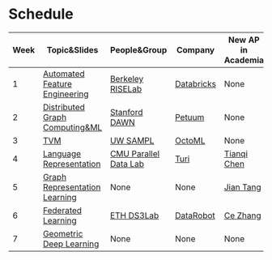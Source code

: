 # Schedule

Week | Topic&Slides | People&Group | Company | New AP in Academia 
------------ | ------------- | ------------- | ------------- | ------------- 
1 | [Automated Feature Engineering](https://github.com/SysML-Reading-Group/Seminar/tree/master/Slides) | [Berkeley RISELab](https://rise.cs.berkeley.edu) | [Databricks](https://databricks.com) | None
2 | [Distributed Graph Computing&ML](https://github.com/SysML-Reading-Group/Seminar/tree/master/Slides) | [Stanford DAWN](https://dawn.cs.stanford.edu) | [Petuum](https://petuum.com) | None 
3 | [TVM](https://github.com/SysML-Reading-Group/Seminar/tree/master/Slides) | [UW SAMPL](https://sampl.cs.washington.edu) | [OctoML](https://octoml.ai) | None 
4 | [Language Representation](https://github.com/SysML-Reading-Group/Seminar/tree/master/Slides) | [CMU Parallel Data Lab](https://www.pdl.cmu.edu/index.shtml) | [Turi](https://turi.com/) | [Tianqi Chen](https://tqchen.com/)
5 | [Graph Representation Learning](https://github.com/SysML-Reading-Group/Seminar/tree/master/Slides) | None | None | [Jian Tang](https://jian-tang.com/)
6 | [Federated Learning](https://github.com/SysML-Reading-Group/Seminar/tree/master/Slides) | [ETH DS3Lab](https://www.ds3lab.com) | [DataRobot](https://www.datarobot.com) | [Ce Zhang](https://www.ds3lab.com/members/ce-zhang/)
7 | [Geometric Deep Learning](https://github.com/SysML-Reading-Group/Seminar/tree/master/Slides) | None | None | None

